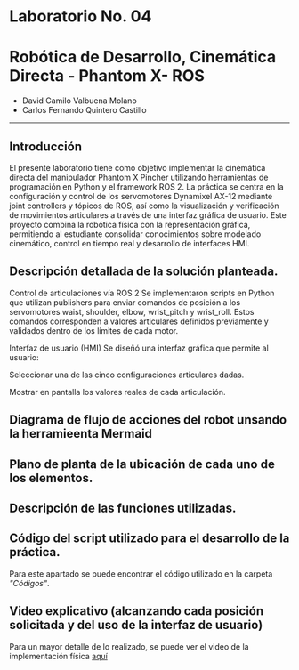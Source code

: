 # Laboratorio No. 04
# Robótica de Desarrollo, Cinemática Directa - Phantom X- ROS

* David Camilo Valbuena Molano
* Carlos Fernando Quintero Castillo
---

## Introducción 
El presente laboratorio tiene como objetivo implementar la cinemática directa del manipulador Phantom X Pincher utilizando herramientas de programación en Python y el framework ROS 2. La práctica se centra en la configuración y control de los servomotores Dynamixel AX-12 mediante joint controllers y tópicos de ROS, así como la visualización y verificación de movimientos articulares a través de una interfaz gráfica de usuario. Este proyecto combina la robótica física con la representación gráfica, permitiendo al estudiante consolidar conocimientos sobre modelado cinemático, control en tiempo real y desarrollo de interfaces HMI. 

## Descripción detallada de la solución planteada.

Control de articulaciones vía ROS 2
Se implementaron scripts en Python que utilizan publishers para enviar comandos de posición a los servomotores waist, shoulder, elbow, wrist_pitch y wrist_roll. Estos comandos corresponden a valores articulares definidos previamente y validados dentro de los límites de cada motor.

Interfaz de usuario (HMI)
Se diseñó una interfaz gráfica que permite al usuario:

Seleccionar una de las cinco configuraciones articulares dadas.

Mostrar en pantalla los valores reales de cada articulación.


## Diagrama de flujo de acciones del robot unsando la herramieenta Mermaid





## Plano de planta de la ubicación de cada uno de los elementos.






## Descripción de las funciones utilizadas.




## Código del script utilizado para el desarrollo de la práctica.

Para este apartado se puede encontrar el código utilizado en la carpeta *"Códigos"*.

## Video explicativo (alcanzando cada posición solicitada y del uso de la interfaz de usuario)
Para un mayor detalle de lo realizado, se puede ver el video de la implementación física [aquí](https://youtu.be/5WKLtGd51os)
